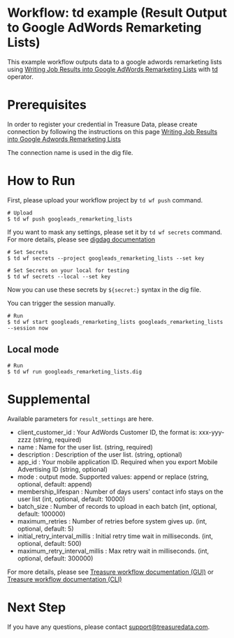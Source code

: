 # Workflow: td example (Result Output to Google AdWords Remarketing Lists)

This example workflow outputs data to a google adwords remarketing lists using [Writing Job Results into Google AdWords Remarketing Lists](https://tddocs.atlassian.net/wiki/spaces/PD/pages/1082644/Google+Ads+Remarketing+Lists+Export+Integration) with [td](http://docs.digdag.io/operators/td.html) operator.

# Prerequisites

In order to register your credential in Treasure Data, please create connection by following the instructions on this page [Writing Job Results into Google Adwords Remarketing Lists](https://tddocs.atlassian.net/wiki/spaces/PD/pages/1082644/Google+Ads+Remarketing+Lists+Export+Integration)

The connection name is used in the dig file.

# How to Run

First, please upload your workflow project by `td wf push` command.

    # Upload
    $ td wf push googleads_remarketing_lists

If you want to mask any settings, please set it by `td wf secrets` command. For more details, please see [digdag documentation](http://docs.digdag.io/command_reference.html#secrets)

    # Set Secrets
    $ td wf secrets --project googleads_remarketing_lists --set key

    # Set Secrets on your local for testing
    $ td wf secrets --local --set key

Now you can use these secrets by `${secret:}` syntax in the dig file.

You can trigger the session manually.

    # Run
    $ td wf start googleads_remarketing_lists googleads_remarketing_lists --session now

## Local mode

    # Run
    $ td wf run googleads_remarketing_lists.dig

# Supplemental

Available parameters for `result_settings` are here.

- client_customer_id : Your AdWords Customer ID, the format is: xxx-yyy-zzzz (string, required)
- name : Name for the user list. (string, required)
- description : Description of the user list. (string, optional)
- app_id : Your mobile application ID. Required when you export Mobile Advertising ID (string, optional)
- mode : output mode. Supported values: append or replace (string, optional, default: append)
- membership_lifespan : Number of days users' contact info stays on the user list (int, optional, default: 10000)
- batch_size : Number of records to upload in each batch (int, optional, default: 100000)
- maximum_retries : Number of retries before system gives up. (int, optional, default: 5) 
- initial_retry_interval_millis : Initial retry time wait in milliseconds. (int, optional, default: 500) 
- maximum_retry_interval_millis : Max retry wait in milliseconds. (int, optional, default: 300000)


For more details, please see [Treasure workflow documentation (GUI)](https://tddocs.atlassian.net/wiki/spaces/PD/pages/1084846/Using+Workflow+from+TD+Console)
or [Treasure workflow documentation (CLI)](https://tddocs.atlassian.net/wiki/spaces/PD/pages/1672953/Using+TD+Workflow+from+the+Command+Line)

# Next Step
If you have any questions, please contact support@treasuredata.com.
